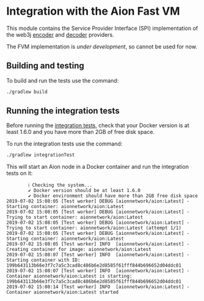 Integration with the Aion Fast VM
=================================

This module contains the Service Provider Interface (SPI) implementation of the web3j 
[encoder](src/main/kotlin/org/web3j/aion/abi/fvm/AbiFunctionEncoder.kt) and 
[decoder](src/main/kotlin/org/web3j/aion/abi/fvm/AbiFunctionDecoder.kt) providers.

The FVM implementation is *under development*, so cannot be used for now.

## Building and testing

To build and run the tests use the command:

```bash
./gradlew build
```

## Running the integration tests

Before running the [integration tests](src/integration-test/kotlin/org/web3j/aion/protocol/AvmIntegrationTest.kt), 
check that your Docker version is at least 1.6.0 and you have more than 2GB of free disk space. 

To run the integration tests use the command:

```bash
./gradlew integrationTest
```

This will start an Aion node in a Docker container and run the integration tests on it:

```
        ℹ︎ Checking the system...
        ✔ Docker version should be at least 1.6.0
        ✔ Docker environment should have more than 2GB free disk space
2019-07-02 15:08:05 [Test worker] DEBUG [aionnetwork/aion:Latest] - Starting container: aionnetwork/aion:Latest
2019-07-02 15:08:05 [Test worker] DEBUG [aionnetwork/aion:Latest] - Trying to start container: aionnetwork/aion:Latest
2019-07-02 15:08:05 [Test worker] DEBUG [aionnetwork/aion:Latest] - Trying to start container: aionnetwork/aion:Latest (attempt 1/1)
2019-07-02 15:08:05 [Test worker] DEBUG [aionnetwork/aion:Latest] - Starting container: aionnetwork/aion:Latest
2019-07-02 15:08:05 [Test worker] INFO  [aionnetwork/aion:Latest] - Creating container for image: aionnetwork/aion:Latest
2019-07-02 15:08:07 [Test worker] INFO  [aionnetwork/aion:Latest] - Starting container with ID: 199b643113b66e3f7c7a5c3cad8c486b6e2d8585f61fff844b696652d04ddc01
2019-07-02 15:08:07 [Test worker] INFO  [aionnetwork/aion:Latest] - Container aionnetwork/aion:Latest is starting: 199b643113b66e3f7c7a5c3cad8c486b6e2d8585f61fff844b696652d04ddc01
2019-07-02 15:08:14 [Test worker] INFO  [aionnetwork/aion:Latest] - Container aionnetwork/aion:Latest started
```
